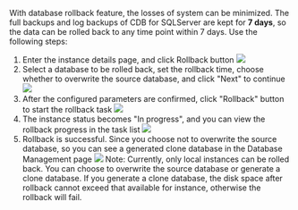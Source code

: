 With database rollback feature, the losses of system can be minimized. The full backups and log backups of CDB for SQLServer are kept for **7 days**, so the data can be rolled back to any time point within 7 days.
Use the following steps:
1.	Enter the instance details page, and click Rollback button
![](//mccdn.qcloud.com/static/img/6e9523611eb2bb6574c23bb78f2ed3c3/image.png)
2.	Select a database to be rolled back, set the rollback time, choose whether to overwrite the source database, and click "Next" to continue
![](//mccdn.qcloud.com/static/img/71e6e919e84f6c38e396daed4ea1c7fd/image.png)
3.	After the configured parameters are confirmed, click "Rollback" button to start the rollback task
![](//mccdn.qcloud.com/static/img/43835ee5e83586111988a40b2c77d346/image.png)
4.	The instance status becomes "In progress", and you can view the rollback progress in the task list
![](//mccdn.qcloud.com/static/img/6745a9fe2877d953d07de00cfaade272/image.png)
5.	Rollback is successful. Since you choose not to overwrite the source database, so you can see a generated clone database in the Database Management page
![](//mccdn.qcloud.com/static/img/5e8c765027e5acea83a52f4b7e8203d2/image.png)
Note: Currently, only local instances can be rolled back. You can choose to overwrite the source database or generate a clone database. If you generate a clone database, the disk space after rollback cannot exceed that available for instance, otherwise the rollback will fail.

